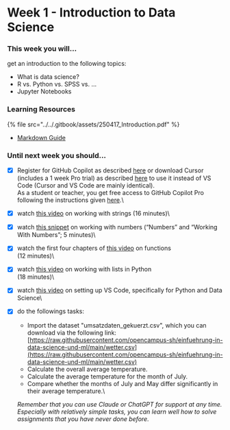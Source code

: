 # Week 1 - Introduction to Data Science

### This week you will...

get an introduction to the following topics:

* What is data science?&#x20;
* R vs. Python vs. SPSS vs. ...
* Jupyter Notebooks

### Learning Resources

{% file src="../../.gitbook/assets/250417_Introduction.pdf" %}

* [Markdown Guide](https://colab.research.google.com/notebooks/markdown_guide.ipynb)

### Until next week you should...

* [x] Register for GitHub Copilot as described [here](https://docs.github.com/en/copilot/quickstart) or download Cursor (includes a 1 week Pro trial) as described [here](https://cursor.com/download) to use it instead of VS Code (Cursor and VS Code are mainly identical).\
  As a student or teacher, you get free access to GitHub Copilot Pro following the instructions given [here](https://docs.github.com/en/copilot/managing-copilot/managing-copilot-as-an-individual-subscriber/getting-started-with-copilot-on-your-personal-account/getting-free-access-to-copilot-pro-as-a-student-teacher-or-maintainer).\

* [x] watch [this video](https://www.youtube.com/watch?v=Ctqi5Y4X-jA\&list=PLTjRvDozrdlxj5wgH4qkvwSOdHLOCx10f\&index=11) on working with strings (16 minutes)\

* [x] watch [this snippet](https://www.youtube.com/watch?v=yE9v9rt6ziw\&list=PLTjRvDozrdlxj5wgH4qkvwSOdHLOCx10f\&index=3\&t=3073s) on working with numbers (“Numbers” and “Working With Numbers”; 5 minutes)\

* [x] watch the first four chapters of [this video](https://www.youtube.com/watch?v=u-OmVr_fT4s\&list=PLTjRvDozrdlxj5wgH4qkvwSOdHLOCx10f\&index=8) on functions\
  (12 minutes)\

* [x] watch [this video](https://www.youtube.com/watch?v=9OeznAkyQz4\&list=PLTjRvDozrdlxj5wgH4qkvwSOdHLOCx10f\&index=11) on working with lists in Python\
  (18 minutes)\

* [x] watch [this video](https://www.youtube.com/watch?v=mpk4Q5feWaw) on setting up VS Code, specifically for Python and Data Science\

*   [x] do the followings tasks:

    * Import the dataset "umsatzdaten\_gekuerzt.csv", which you can download via the following link:\
      [https://raw.githubusercontent.com/opencampus-sh/einfuehrung-in-data-science-und-ml/main/wetter.csv](https://raw.githubusercontent.com/opencampus-sh/einfuehrung-in-data-science-und-ml/main/wetter.csv)
    * Calculate the overall average temperature.
    * Calculate the average temperature for the month of July.
    * Compare whether the months of July and May differ significantly in their average temperature.\


    _Remember that you can use Claude or ChatGPT for support at any time. Especially with relatively simple tasks, you can learn well how to solve assignments that you have never done before._
